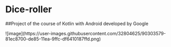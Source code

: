 # Dice-roller
##Project of the course of Kotlin with Android developed by Google

<div>![image](https://user-images.githubusercontent.com/32804625/90303579-81ec8700-de85-11ea-9ffc-df6410187ffd.png)</div>

